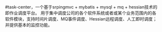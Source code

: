 ﻿#task-center，一个基于srpingmvc + mybatis + mysql + mq + hessian技术的即作业调度平台。
用于集中调度公司的各个软件系统或者或某个业务范围内的各软件模块，支持时间片调度、MQ事件调度、Hessian远程调度、人工即时调度； 并提供基本的监控功能。